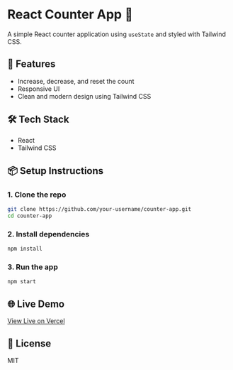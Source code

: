 # React Counter App 🔢

A simple React counter application using `useState` and styled with Tailwind CSS.

## 🚀 Features
- Increase, decrease, and reset the count
- Responsive UI
- Clean and modern design using Tailwind CSS

## 🛠 Tech Stack
- React
- Tailwind CSS

## 📦 Setup Instructions

### 1. Clone the repo
```bash
git clone https://github.com/your-username/counter-app.git
cd counter-app
```

### 2. Install dependencies
```bash
npm install
```

### 3. Run the app
```bash
npm start
```

## 🌐 Live Demo
[View Live on Vercel](https://your-vercel-link.vercel.app)

## 📄 License
MIT
